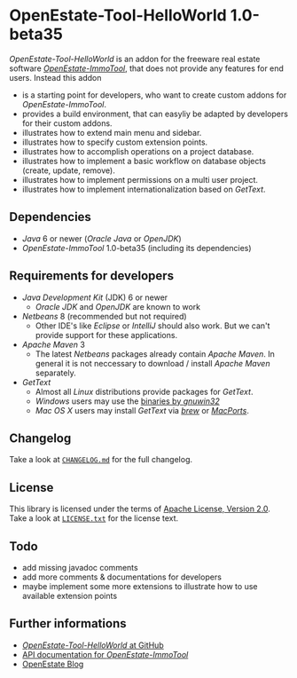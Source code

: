 OpenEstate-Tool-HelloWorld 1.0-beta35
=====================================

*OpenEstate-Tool-HelloWorld* is an addon for the freeware real estate software
[*OpenEstate-ImmoTool*](http://openestate.org), that does not provide any
features for end users. Instead this addon

-   is a starting point for developers, who want to create custom addons for
    *OpenEstate-ImmoTool*.
-   provides a build environment, that can easyliy be adapted by developers for
    their custom addons.
-   illustrates how to extend main menu and sidebar.
-   illustrates how to specify custom extension points.
-   illustrates how to accomplish operations on a project database.
-   illustrates how to implement a basic workflow on database objects (create,
    update, remove).
-   illustrates how to implement permissions on a multi user project.
-   illustrates how to implement internationalization based on *GetText*.


Dependencies
------------

-   *Java* 6 or newer (*Oracle Java* or *OpenJDK*)
-   *OpenEstate-ImmoTool* 1.0-beta35 (including its dependencies)


Requirements for developers
---------------------------

-   *Java Development Kit* (JDK) 6 or newer
    -   *Oracle JDK* and *OpenJDK* are known to work
-   *Netbeans* 8 (recommended but not required)
    -   Other IDE's like *Eclipse* or *IntelliJ* should also work. But we can't
        provide support for these applications.
-   *Apache Maven* 3
    -   The latest *Netbeans* packages already contain *Apache Maven*. In
        general it is not neccessary to download / install *Apache Maven*
        separately.
-   *GetText*
    -   Almost all *Linux* distributions provide packages for *GetText*.
    -   *Windows* users may use the
        [binaries by *gnuwin32*](http://gnuwin32.sourceforge.net/packages/gettext.htm)
    -   *Mac OS X* users may install *GetText* via [*brew*](http://brew.sh/) or
        [*MacPorts*](http://www.macports.org/).


Changelog
---------

Take a look at [`CHANGELOG.md`](CHANGELOG.md) for the full changelog.


License
-------

This library is licensed under the terms of
[Apache License, Version 2.0](http://www.apache.org/licenses/LICENSE-2.0.html).
Take a look at [`LICENSE.txt`](LICENSE.txt) for the license text.


Todo
----

-   add missing javadoc comments
-   add more comments & documentations for developers
-   maybe implement some more extensions to illustrate how to use available
    extension points


Further informations
--------------------

-   [*OpenEstate-Tool-HelloWorld* at GitHub](https://github.com/OpenEstate/OpenEstate-Tool-HelloWorld)
-   [API documentation for *OpenEstate-ImmoTool*](http://manual.openestate.org/OpenEstate-Tool/)
-   [OpenEstate Blog](http://openestate.org)
